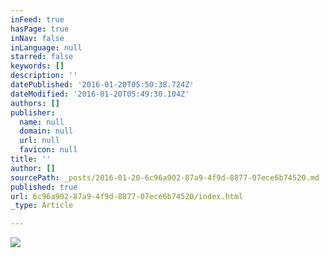 ```yaml
---
inFeed: true
hasPage: true
inNav: false
inLanguage: null
starred: false
keywords: []
description: ''
datePublished: '2016-01-20T05:50:38.724Z'
dateModified: '2016-01-20T05:49:30.104Z'
authors: []
publisher:
  name: null
  domain: null
  url: null
  favicon: null
title: ''
author: []
sourcePath: _posts/2016-01-20-6c96a902-87a9-4f9d-8877-07ece6b74520.md
published: true
url: 6c96a902-87a9-4f9d-8877-07ece6b74520/index.html
_type: Article

---
```

![](https://the-grid-user-content.s3-us-west-2.amazonaws.com/bef2bbb6-bb6b-4818-aea7-7aabee58ec64.jpg)